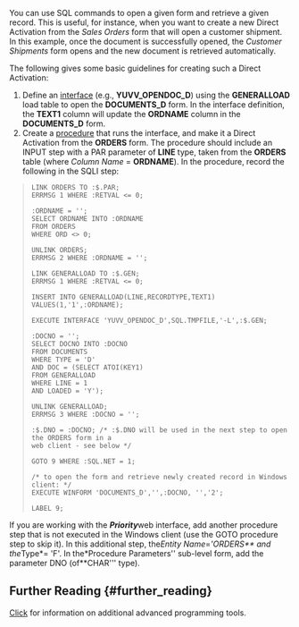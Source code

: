 You can use SQL commands to open a given form and retrieve a given
record. This is useful, for instance, when you want to create a new
Direct Activation from the *Sales Orders* form that will open a customer
shipment. In this example, once the document is successfully opened, the
*Customer Shipments* form opens and the new document is retrieved
automatically.

The following gives some basic guidelines for creating such a Direct
Activation:

1.  Define an [interface](Interfaces "wikilink") (e.g.,
    **YUVV_OPENDOC_D**) using the **GENERALLOAD** load table to open the
    **DOCUMENTS_D** form. In the interface definition, the **TEXT1**
    column will update the **ORDNAME** column in the **DOCUMENTS_D**
    form.
2.  Create a [procedure](Procedures "wikilink") that runs the interface,
    and make it a Direct Activation from the **ORDERS** form. The
    procedure should include an INPUT step with a PAR parameter of
    **LINE** type, taken from the **ORDERS** table (where *Column Name*
    = **ORDNAME**). In the procedure, record the following in the SQLI
    step:

> ``` tsql
> LINK ORDERS TO :$.PAR;
> ERRMSG 1 WHERE :RETVAL <= 0;
>
> :ORDNAME = '';
> SELECT ORDNAME INTO :ORDNAME 
> FROM ORDERS 
> WHERE ORD <> 0;
>
> UNLINK ORDERS;
> ERRMSG 2 WHERE :ORDNAME = '';
>
> LINK GENERALLOAD TO :$.GEN;
> ERRMSG 1 WHERE :RETVAL <= 0;
>
> INSERT INTO GENERALLOAD(LINE,RECORDTYPE,TEXT1)
> VALUES(1,'1',:ORDNAME);
>
> EXECUTE INTERFACE 'YUVV_OPENDOC_D',SQL.TMPFILE,'-L',:$.GEN;
>
> :DOCNO = '';
> SELECT DOCNO INTO :DOCNO 
> FROM DOCUMENTS 
> WHERE TYPE = 'D' 
> AND DOC = (SELECT ATOI(KEY1) 
> FROM GENERALLOAD 
> WHERE LINE = 1 
> AND LOADED = 'Y');
>
> UNLINK GENERALLOAD;
> ERRMSG 3 WHERE :DOCNO = '';
>
> :$.DNO = :DOCNO; /* :$.DNO will be used in the next step to open the ORDERS form in a 
> web client - see below */
>
> GOTO 9 WHERE :SQL.NET = 1;
>
> /* to open the form and retrieve newly created record in Windows client: */
> EXECUTE WINFORM 'DOCUMENTS_D','',:DOCNO, '','2';
>
> LABEL 9;
> ```

If you are working with the ***Priority***web interface, add another
procedure step that is not executed in the Windows client (use the GOTO
procedure step to skip it). In this additional step, the*Entity
Name*=*\'ORDERS** and the*Type*= \'F\'. In the*Procedure Parameters\'\'
sub-level form, add the parameter DNO (of**CHAR\'\'\' type).

## Further Reading {#further_reading}

[Click](Advanced_Programming_Tools "wikilink") for information on
additional advanced programming tools.
